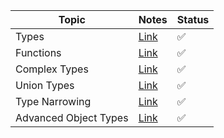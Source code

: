 | Topic                 | Notes                                                                                                          | Status |
| --------------------- | -------------------------------------------------------------------------------------------------------------- | ------ |
| Types                 | [Link](https://github.com/SuvadeepMukherjee/Training-Notes/tree/main/Typescript/01-Types)                      | ✅      |
| Functions             | [Link](https://github.com/SuvadeepMukherjee/Training-Notes/blob/main/Typescript/02-Functions/README.MD)        | ✅      |
| Complex Types         | [Link](https://github.com/SuvadeepMukherjee/Training-Notes/blob/main/Typescript/03-Complex%20Types/README.MD)  | ✅      |
| Union Types           | [Link](https://github.com/SuvadeepMukherjee/Training-Notes/blob/main/Typescript/04-Union%20Types/README.MD)    | ✅      |
| Type Narrowing        | [Link](https://github.com/SuvadeepMukherjee/Training-Notes/blob/main/Typescript/05-Type%20Narrowing/README.MD) | ✅      |
| Advanced Object Types | [Link](https://github.com/SuvadeepMukherjee/Training-Notes/tree/main/Typescript/06-Advanced%20Object%20Types)  | ✅      |
